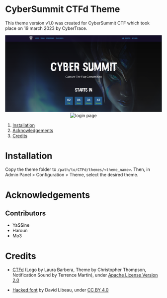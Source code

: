 # CyberSummit CTFd Theme

This theme version v1.0 was created for CyberSummit CTF which took place on 19 march 2023 by CyberTrace.

<p align="center">
  <img src="screenshots/home.png" alt="main page" width="800" />
  <br>
  <img src="screenhots/login.png" alt="login page" width="800" />
</p>

1. [Installation](#installation)
2. [Acknowledgements](#acknowledgements)
3. [Credits](#credits)

# Installation

Copy the theme folder to `/path/to/CTFd/themes/<theme_name>`. Then, in Admin Panel > Configuration > Theme, select the desired theme.


# Acknowledgements

## Contributors

* Ya$$ine
* Haroun
* Mo3


# Credits

- [CTFd](https://github.com/CTFd/CTFd) (Logo by Laura Barbera, Theme by Christopher Thompson, Notification Sound by Terrence Martin), under [Apache License
Version 2.0](https://www.apache.org/licenses/LICENSE-2.0)

- [Hacked font](https://watchdogsfont.com/) by David Libeau, under [CC BY 4.0](https://creativecommons.org/licenses/by/4.0/)

